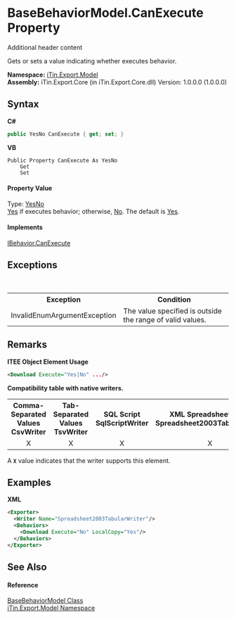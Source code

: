 # BaseBehaviorModel.CanExecute Property 
Additional header content 

Gets or sets a value indicating whether executes behavior.

**Namespace:**&nbsp;<a href="N_iTin_Export_Model">iTin.Export.Model</a><br />**Assembly:**&nbsp;iTin.Export.Core (in iTin.Export.Core.dll) Version: 1.0.0.0 (1.0.0.0)

## Syntax

**C#**<br />
``` C#
public YesNo CanExecute { get; set; }
```

**VB**<br />
``` VB
Public Property CanExecute As YesNo
	Get
	Set
```


#### Property Value
Type: <a href="T_iTin_Export_Model_YesNo">YesNo</a><br /><a href="T_iTin_Export_Model_YesNo">Yes</a> if executes behavior; otherwise, <a href="T_iTin_Export_Model_YesNo">No</a>. The default is <a href="T_iTin_Export_Model_YesNo">Yes</a>.

#### Implements
<a href="P_iTin_Export_Model_IBehavior_CanExecute">IBehavior.CanExecute</a><br />

## Exceptions
&nbsp;<table><tr><th>Exception</th><th>Condition</th></tr><tr><td>InvalidEnumArgumentException</td><td>The value specified is outside the range of valid values.</td></tr></table>

## Remarks

**ITEE Object Element Usage**<br />
``` XML
<Download Execute="Yes|No" .../>
```


<strong>Compatibility table with native writers.</strong><table><tr><th>Comma-Separated Values<br />CsvWriter</th><th>Tab-Separated Values<br />TsvWriter</th><th>SQL Script<br />SqlScriptWriter</th><th>XML Spreadsheet 2003<br />Spreadsheet2003TabularWriter</th></tr><tr><td align="center">X</td><td align="center">X</td><td align="center">X</td><td align="center">X</td></tr></table> A <strong>`X`</strong> value indicates that the writer supports this element.


## Examples

**XML**<br />
``` XML
<Exporter>
  <Writer Name="Spreadsheet2003TabularWriter"/>
  <Behaviors>
    <Download Execute="No" LocalCopy="Yes"/>
  </Behaviors>
</Exporter>
```


## See Also


#### Reference
<a href="T_iTin_Export_Model_BaseBehaviorModel">BaseBehaviorModel Class</a><br /><a href="N_iTin_Export_Model">iTin.Export.Model Namespace</a><br />